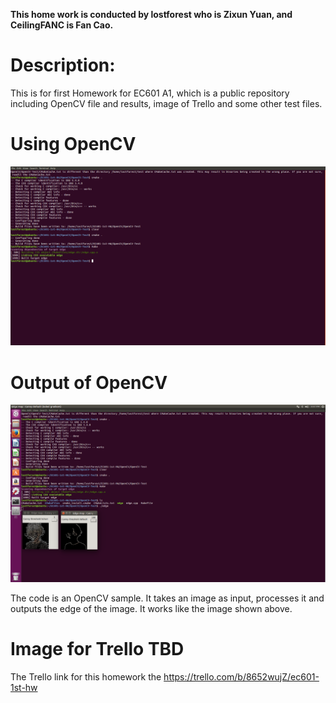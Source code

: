 ﻿
**This home work is conducted by lostforest who is Zixun Yuan, and CeilingFANC is Fan Cao.**

# Description:
This is for first Homework for EC601 A1, which is a public repository including OpenCV file and results, image of Trello and some other test files.

# Using OpenCV
![Alt text](/Image/cmakeAndMake.png)

# Output of OpenCV
![Alt text](/Image/resultForOpenCV.png)

The code is an OpenCV sample. It takes an image as input, processes it and outputs the edge of the image. It works like the image shown above.

# Image for Trello TBD

The Trello link for this homework the  https://trello.com/b/8652wujZ/ec601-1st-hw

